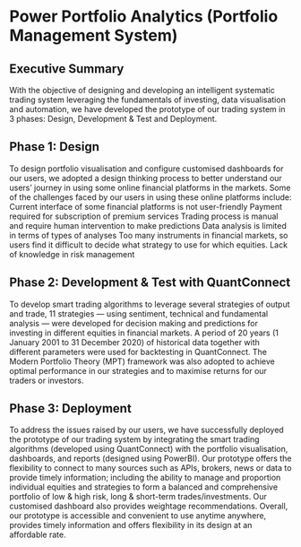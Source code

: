# Power Portfolio Analytics (Portfolio Management System)

## Executive Summary
With the objective of designing and developing an intelligent systematic trading system leveraging the fundamentals of investing, data visualisation and automation, we have developed the prototype of our trading system in 3 phases: Design, Development & Test and Deployment.

## Phase 1: Design
To design portfolio visualisation and configure customised dashboards for our users, we adopted a design thinking process to better understand our users’ journey in using some online financial platforms in the markets. Some of the challenges faced by our users in using these online platforms include:
Current interface of some financial platforms is not user-friendly
Payment required for subscription of premium services
Trading process is manual and require human intervention to make predictions
Data analysis is limited in terms of types of analyses
Too many instruments in financial markets, so users find it difficult to decide what strategy to use for which equities.
Lack of knowledge in risk management

## Phase 2: Development & Test with QuantConnect
To develop smart trading algorithms to leverage several strategies of output and trade, 11 strategies — using sentiment, technical and fundamental analysis — were developed for decision making and predictions for investing in different equities in financial markets. 
A period of 20 years (1 January 2001 to 31 December 2020) of historical data together with different parameters were used for backtesting in QuantConnect. The Modern Portfolio Theory (MPT) framework was also adopted to achieve optimal performance in our strategies and to maximise returns for our traders or investors.

## Phase 3: Deployment 
To address the issues raised by our users, we have successfully deployed the prototype of our trading system by integrating the smart trading algorithms (developed using QuantConnect) with the portfolio visualisation, dashboards, and reports (designed using PowerBI). 
Our prototype offers the flexibility to connect to many sources such as APIs, brokers, news or data to provide timely information; including the ability to manage and proportion individual equities and strategies to form a balanced and comprehensive portfolio of low & high risk, long & short-term trades/investments. Our customised dashboard also provides weightage recommendations. 
Overall, our prototype is accessible and convenient to use anytime anywhere, provides timely information and offers flexibility in its design at an affordable rate.

